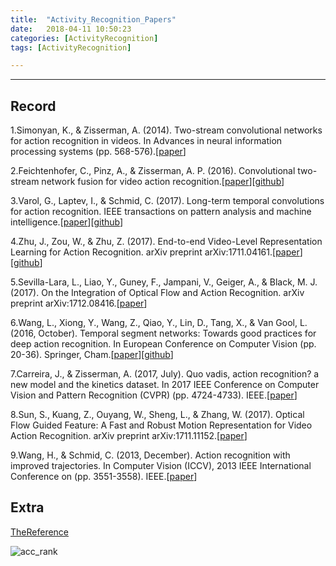 ```yaml
---
title:  "Activity_Recognition_Papers"   
date:   2018-04-11 10:50:23  
categories: [ActivityRecognition]  
tags: [ActivityRecognition]  

---
```


<script type="text/javascript"
   src="https://cdn.mathjax.org/mathjax/latest/MathJax.js?config=TeX-AMS-MML_HTMLorMML">
</script>
<script type="text/x-mathjax-config"> MathJax.Hub.Config({ TeX: { equationNumbers: { autoNumber: "all" } } }); </script>


---

## Record

1.Simonyan, K., & Zisserman, A. (2014). Two-stream convolutional networks for action recognition in videos. In Advances in neural information processing systems (pp. 568-576).[[paper](https://www.cv-foundation.org/openaccess/content_cvpr_2016/papers/Feichtenhofer_Convolutional_Two-Stream_Network_CVPR_2016_paper.pdf)]

2.Feichtenhofer, C., Pinz, A., & Zisserman, A. P. (2016). Convolutional two-stream network fusion for video action recognition.[[paper](https://www.cv-foundation.org/openaccess/content_cvpr_2016/papers/Feichtenhofer_Convolutional_Two-Stream_Network_CVPR_2016_paper.pdf)][[github](https://github.com/feichtenhofer/twostreamfusion)]

3.Varol, G., Laptev, I., & Schmid, C. (2017). Long-term temporal convolutions for action recognition. IEEE transactions on pattern analysis and machine intelligence.[[paper](https://arxiv.org/pdf/1604.04494)][[github](https://github.com/gulvarol/ltc)]

4.Zhu, J., Zou, W., & Zhu, Z. (2017). End-to-end Video-Level Representation Learning for Action Recognition. arXiv preprint arXiv:1711.04161.[[paper](https://arxiv.org/pdf/1711.04161)][[github](https://github.com/zhujiagang/DTPP)]

5.Sevilla-Lara, L., Liao, Y., Guney, F., Jampani, V., Geiger, A., & Black, M. J. (2017). On the Integration of Optical Flow and Action Recognition. arXiv preprint arXiv:1712.08416.[[paper](https://arxiv.org/pdf/1712.08416)]

6.Wang, L., Xiong, Y., Wang, Z., Qiao, Y., Lin, D., Tang, X., & Van Gool, L. (2016, October). Temporal segment networks: Towards good practices for deep action recognition. In European Conference on Computer Vision (pp. 20-36). Springer, Cham.[[paper](https://arxiv.org/pdf/1608.00859)][[github](https://github.com/yjxiong/temporal-segment-networks)]

7.Carreira, J., & Zisserman, A. (2017, July). Quo vadis, action recognition? a new model and the kinetics dataset. In 2017 IEEE Conference on Computer Vision and Pattern Recognition (CVPR) (pp. 4724-4733). IEEE.[[paper](http://openaccess.thecvf.com/content_cvpr_2017/papers/Carreira_Quo_Vadis_Action_CVPR_2017_paper.pdf)]

8.Sun, S., Kuang, Z., Ouyang, W., Sheng, L., & Zhang, W. (2017). Optical Flow Guided Feature: A Fast and Robust Motion Representation for Video Action Recognition. arXiv preprint arXiv:1711.11152.[[paper](https://arxiv.org/pdf/1711.11152)]

9.Wang, H., & Schmid, C. (2013, December). Action recognition with improved trajectories. In Computer Vision (ICCV), 2013 IEEE International Conference on (pp. 3551-3558). IEEE.[[paper](https://www.cv-foundation.org/openaccess/content_iccv_2013/papers/Wang_Action_Recognition_with_2013_ICCV_paper.pdf)]

## Extra


[TheReference](https://arxiv.org/pdf/1711.04161)

![acc_rank](http://owvctf4l4.bkt.clouddn.com/acc_rank.png)
